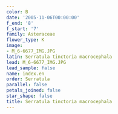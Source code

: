 ```yaml
---
color: B
date: '2005-11-06T00:00:00'
f_end: '8'
f_start: '7'
family: Asteraceae
flower_type: K
image:
- M_6-6677_IMG.JPG
latin: Serratula tinctoria macrocephala
lead: M_6-6677_IMG.JPG
lead_sample: false
name: index.en
order: Serratula
parallel: false
petals_joined: false
star_shape: false
title: Serratula tinctoria macrocephala
---
```

